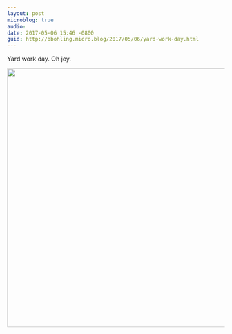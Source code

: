 ```yaml
---
layout: post
microblog: true
audio: 
date: 2017-05-06 15:46 -0800
guid: http://bbohling.micro.blog/2017/05/06/yard-work-day.html
---
```

Yard work day. Oh joy.

<img src="http://bbohling.micro.blog/uploads/2017/f241cae24a.jpg" width="600" height="600" style="height: auto" />
